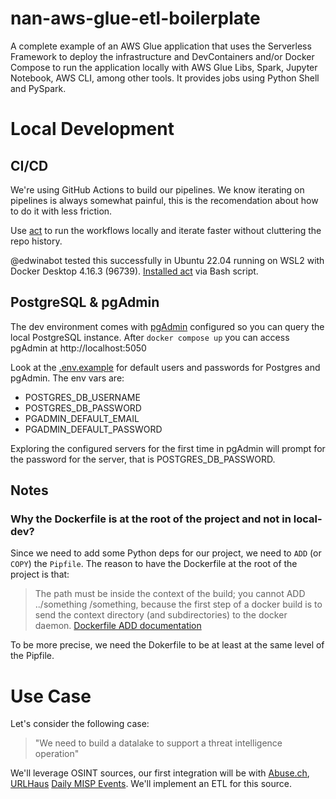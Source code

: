 # nan-aws-glue-etl-boilerplate

A complete example of an AWS Glue application that uses the Serverless Framework to deploy the infrastructure and DevContainers and/or Docker Compose to run the application locally with AWS Glue Libs, Spark, Jupyter Notebook, AWS CLI, among other tools. It provides jobs using Python Shell and PySpark.

# Local Development

## CI/CD

We're using GitHub Actions to build our pipelines. We know iterating on pipelines is always somewhat painful,
this is the recomendation about how to do it with less friction.

Use [act](https://github.com/nektos/act) to run the workflows locally and iterate faster without cluttering
the repo history.

@edwinabot tested this successfully in Ubuntu 22.04 running on WSL2 with Docker Desktop 4.16.3 (96739).
[Installed act](https://github.com/nektos/act#bash-script) via Bash script.

## PostgreSQL & pgAdmin

The dev environment comes with [pgAdmin](https://www.pgadmin.org/) configured so you can query the local PostgreSQL instance. After `docker compose up` you can access pgAdmin at http://localhost:5050

Look at the [.env.example](local-dev/.env.example) for default users and passwords for Postgres and pgAdmin. The env vars are:

* POSTGRES_DB_USERNAME
* POSTGRES_DB_PASSWORD
* PGADMIN_DEFAULT_EMAIL
* PGADMIN_DEFAULT_PASSWORD

Exploring the configured servers for the first time in pgAdmin will prompt for the password for the server, that is POSTGRES_DB_PASSWORD.
## Notes

### Why the Dockerfile is at the root of the project and not in local-dev?

Since we need to add some Python deps for our project, we need to `ADD` (or `COPY`) the `Pipfile`. The reason  to have the Dockerfile at the root of the project is that:

> The <src> path must be inside the context of the build; you cannot ADD ../something /something, because the first step of a docker build is to send the context directory (and subdirectories) to the docker daemon. [Dockerfile ADD documentation](https://docs.docker.com/engine/reference/builder/#add)

To be more precise, we need the Dokerfile to be at least at the same level of the Pipfile.

# Use Case

Let's consider the following case:

> "We need to build a datalake to support a threat intelligence operation"

We'll leverage OSINT sources, our first integration will be with [Abuse.ch](https://abuse.ch/),
[URLHaus](https://urlhaus.abuse.ch/api/) [Daily MISP Events](https://urlhaus.abuse.ch/downloads/misp/).
We'll implement an ETL for this source.
